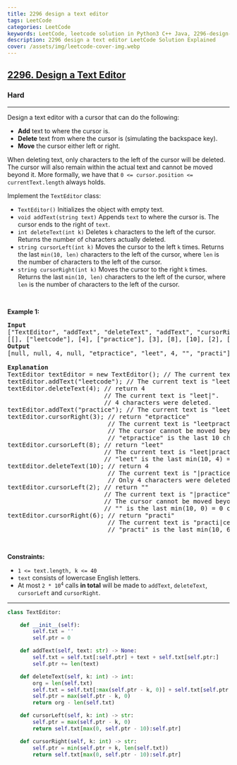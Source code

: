 ```yaml
---
title: 2296 design a text editor
tags: LeetCode
categories: LeetCode
keywords: LeetCode, leetcode solution in Python3 C++ Java, 2296-design-a-text-editor solution
description: 2296 design a text editor LeetCode Solution Explained
cover: /assets/img/leetcode-cover-img.webp
---
```





<h2><a href="https://leetcode.com/problems/design-a-text-editor/">2296. Design a Text Editor</a></h2><h3>Hard</h3><hr><div><p>Design a text editor with a cursor that can do the following:</p>

<ul>
	<li><strong>Add</strong> text to where the cursor is.</li>
	<li><strong>Delete</strong> text from where the cursor is (simulating the backspace key).</li>
	<li><strong>Move</strong> the cursor either left or right.</li>
</ul>

<p>When deleting text, only characters to the left of the cursor will be deleted. The cursor will also remain within the actual text and cannot be moved beyond it. More formally, we have that <code>0 &lt;= cursor.position &lt;= currentText.length</code> always holds.</p>

<p>Implement the <code>TextEditor</code> class:</p>

<ul>
	<li><code>TextEditor()</code> Initializes the object with empty text.</li>
	<li><code>void addText(string text)</code> Appends <code>text</code> to where the cursor is. The cursor ends to the right of <code>text</code>.</li>
	<li><code>int deleteText(int k)</code> Deletes <code>k</code> characters to the left of the cursor. Returns the number of characters actually deleted.</li>
	<li><code>string cursorLeft(int k)</code> Moves the cursor to the left <code>k</code> times. Returns the last <code>min(10, len)</code> characters to the left of the cursor, where <code>len</code> is the number of characters to the left of the cursor.</li>
	<li><code>string cursorRight(int k)</code> Moves the cursor to the right <code>k</code> times. Returns the last <code>min(10, len)</code> characters to the left of the cursor, where <code>len</code> is the number of characters to the left of the cursor.</li>
</ul>

<p>&nbsp;</p>
<p><strong>Example 1:</strong></p>

<pre><strong>Input</strong>
["TextEditor", "addText", "deleteText", "addText", "cursorRight", "cursorLeft", "deleteText", "cursorLeft", "cursorRight"]
[[], ["leetcode"], [4], ["practice"], [3], [8], [10], [2], [6]]
<strong>Output</strong>
[null, null, 4, null, "etpractice", "leet", 4, "", "practi"]

<strong>Explanation</strong>
TextEditor textEditor = new TextEditor(); // The current text is "|". (The '|' character represents the cursor)
textEditor.addText("leetcode"); // The current text is "leetcode|".
textEditor.deleteText(4); // return 4
                          // The current text is "leet|". 
                          // 4 characters were deleted.
textEditor.addText("practice"); // The current text is "leetpractice|". 
textEditor.cursorRight(3); // return "etpractice"
                           // The current text is "leetpractice|". 
                           // The cursor cannot be moved beyond the actual text and thus did not move.
                           // "etpractice" is the last 10 characters to the left of the cursor.
textEditor.cursorLeft(8); // return "leet"
                          // The current text is "leet|practice".
                          // "leet" is the last min(10, 4) = 4 characters to the left of the cursor.
textEditor.deleteText(10); // return 4
                           // The current text is "|practice".
                           // Only 4 characters were deleted.
textEditor.cursorLeft(2); // return ""
                          // The current text is "|practice".
                          // The cursor cannot be moved beyond the actual text and thus did not move. 
                          // "" is the last min(10, 0) = 0 characters to the left of the cursor.
textEditor.cursorRight(6); // return "practi"
                           // The current text is "practi|ce".
                           // "practi" is the last min(10, 6) = 6 characters to the left of the cursor.
</pre>

<p>&nbsp;</p>
<p><strong>Constraints:</strong></p>

<ul>
	<li><code>1 &lt;= text.length, k &lt;= 40</code></li>
	<li><code>text</code> consists of lowercase English letters.</li>
	<li>At most <code>2 * 10<sup>4</sup></code> calls <strong>in total</strong> will be made to <code>addText</code>, <code>deleteText</code>, <code>cursorLeft</code> and <code>cursorRight</code>.</li>
</ul>
</div>

---




```python
class TextEditor:

    def __init__(self):
        self.txt = ''  
        self.ptr = 0  

    def addText(self, text: str) -> None:
        self.txt = self.txt[:self.ptr] + text + self.txt[self.ptr:]
        self.ptr += len(text)  

    def deleteText(self, k: int) -> int:
        org = len(self.txt)  
        self.txt = self.txt[:max(self.ptr - k, 0)] + self.txt[self.ptr:]
        self.ptr = max(self.ptr - k, 0)  
        return org - len(self.txt)

    def cursorLeft(self, k: int) -> str:
        self.ptr = max(self.ptr - k, 0)  
        return self.txt[max(0, self.ptr - 10):self.ptr]

    def cursorRight(self, k: int) -> str:
        self.ptr = min(self.ptr + k, len(self.txt))  
        return self.txt[max(0, self.ptr - 10):self.ptr]

```
